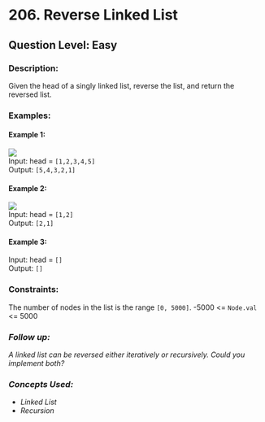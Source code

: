 # 206. Reverse Linked List
## Question Level: Easy
### Description:
Given the head of a singly linked list, reverse the list, and return the reversed list.
### Examples:
#### Example 1:

<img src="https://assets.leetcode.com/uploads/2021/02/19/rev1ex1.jpg"><br>
Input: head = `[1,2,3,4,5]`  
Output: `[5,4,3,2,1]`  
#### Example 2:  

<img src="https://assets.leetcode.com/uploads/2021/02/19/rev1ex2.jpg"><br>
Input: head = `[1,2]`  
Output: `[2,1]`
#### Example 3:

Input: head = `[]`  
Output: `[]`

### Constraints:

The number of nodes in the list is the range `[0, 5000]`.
-5000 <= `Node.val` <= 5000

### <i>Follow up: 
A linked list can be reversed either iteratively or recursively. Could you implement both?

### Concepts Used:
- Linked List
- Recursion</i>